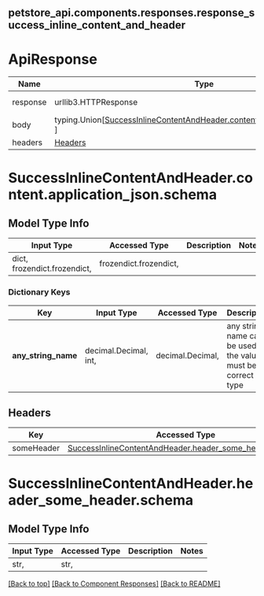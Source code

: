 <a name="top"></a>
## petstore_api.components.responses.response_success_inline_content_and_header
# <a id="ApiResponse" >ApiResponse</a>
Name | Type | Description  | Notes
------------- | ------------- | ------------- | -------------
response | urllib3.HTTPResponse | Raw response |
body | typing.Union[[SuccessInlineContentAndHeader.content.application_json.schema](#response_success_inline_content_and_headercontentapplication_jsonschema), ] |  |
headers | [Headers](#Headers) |  |

# <a id="response_success_inline_content_and_headercontentapplication_jsonschema" >SuccessInlineContentAndHeader.content.application_json.schema</a>

## Model Type Info
Input Type | Accessed Type | Description | Notes
------------ | ------------- | ------------- | -------------
dict, frozendict.frozendict,  | frozendict.frozendict,  |  |

### Dictionary Keys
Key | Input Type | Accessed Type | Description | Notes
------------ | ------------- | ------------- | ------------- | -------------
**any_string_name** | decimal.Decimal, int,  | decimal.Decimal,  | any string name can be used but the value must be the correct type | [optional] value must be a 32 bit integer
## Headers

Key | Accessed Type | Description  | Notes
------------- | ------------- | ------------- | -------------
someHeader | [SuccessInlineContentAndHeader.header_some_header.schema](#response_success_inline_content_and_headerheader_some_headerschema) | | optional

# <a id="response_success_inline_content_and_headerheader_some_headerschema" >SuccessInlineContentAndHeader.header_some_header.schema</a>

## Model Type Info
Input Type | Accessed Type | Description | Notes
------------ | ------------- | ------------- | -------------
str,  | str,  |  |

[[Back to top]](#top) [[Back to Component Responses]](../../../README.md#Component-Responses) [[Back to README]](../../../README.md)
